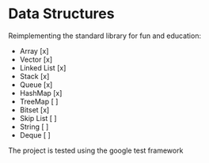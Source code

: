 # Data Structures

Reimplementing the standard library for fun and education:

* Array       [x]
* Vector      [x]
* Linked List [x]
* Stack       [x]
* Queue       [x]
* HashMap     [x]
* TreeMap     [ ]
* Bitset      [x]
* Skip List   [ ]
* String      [ ]
* Deque       [ ]

The project is tested using the google test framework
